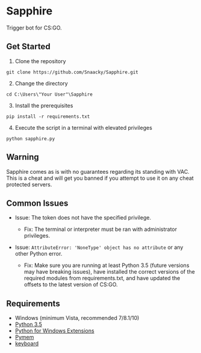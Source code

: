 # Sapphire
Trigger bot for CS:GO.

## Get Started
1. Clone the repository
```
git clone https://github.com/Snaacky/Sapphire.git
```

2. Change the directory
```
cd C:\Users\"Your User"\Sapphire
```

3. Install the prerequisites
```
pip install -r requirements.txt
```



4. Execute the script in a terminal with elevated privileges 
```
python sapphire.py
```

## Warning
Sapphire comes as is with no guarantees regarding its standing with VAC. This is a cheat and will get you banned if you attempt to use it on any cheat protected servers.

## Common Issues
* Issue: The token does not have the specified privilege.
    * Fix: The terminal or interpreter must be ran with administrator privileges.

* Issue: `AttributeError: 'NoneType' object has no attribute` or any other Python error.
    * Fix: Make sure you are running at least Python 3.5 (future versions may have breaking issues), have installed the correct versions of the required modules from requirements.txt, and have updated the offsets to the latest version of CS:GO.

## Requirements
* Windows (minimum Vista, recommended 7/8.1/10)
* [Python 3.5](https://www.python.org/downloads/)
* [Python for Windows Extensions](https://github.com/mhammond/pywin32)
* [Pymem](https://github.com/srounet/Pymem)
* [keyboard](https://github.com/boppreh/keyboard)
